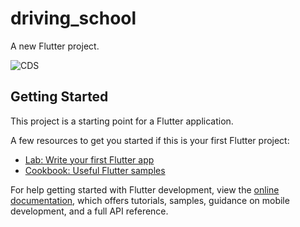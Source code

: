 # driving_school

A new Flutter project.

![CDS](https://user-images.githubusercontent.com/101456852/180084863-3fe71003-c263-4bea-a732-0344c4d510bf.png)


## Getting Started

This project is a starting point for a Flutter application.

A few resources to get you started if this is your first Flutter project:

- [Lab: Write your first Flutter app](https://docs.flutter.dev/get-started/codelab)
- [Cookbook: Useful Flutter samples](https://docs.flutter.dev/cookbook)

For help getting started with Flutter development, view the
[online documentation](https://docs.flutter.dev/), which offers tutorials,
samples, guidance on mobile development, and a full API reference.
